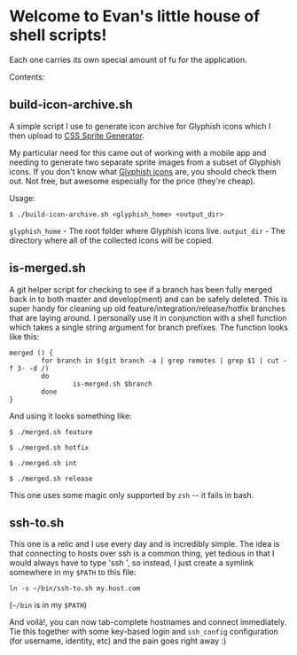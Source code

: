 
# Welcome to Evan's little house of shell scripts!

Each one carries its own special amount of fu for the application.

Contents:

## build-icon-archive.sh

A simple script I use to generate icon archive for Glyphish icons which I then
upload to [CSS Sprite Generator](http://spritegen.website-performance.org/).

My particular need for this came out of working with a mobile app and needing
to generate two separate sprite images from a subset of Glyphish icons. If you
don't know what [Glyphish icons](http://www.glyphish.com/) are, you should
check them out. Not free, but awesome especially for the price (they're cheap).

Usage:

`$ ./build-icon-archive.sh <glyphish_home> <output_dir>`

`glyphish_home` - The root folder where Glyphish icons live.
`output_dir` - The directory where all of the collected icons will be copied.


## is-merged.sh

A git helper script for checking to see if a branch has been fully merged
back in to both master and develop(ment) and can be safely deleted. This is
super handy for cleaning up old feature/integration/release/hotfix branches
that are laying around. I personally use it in conjunction with a shell
function which takes a single string argument for branch prefixes. The
function looks like this:

    merged () {
            for branch in $(git branch -a | grep remotes | grep $1 | cut -f 3- -d /)
            do
                    is-merged.sh $branch
            done
    }

And using it looks something like:

    $ ./merged.sh feature

    $ ./merged.sh hotfix

    $ ./merged.sh int

    $ ./merged.sh release

This one uses some magic only supported by `zsh` -- it fails in bash.


## ssh-to.sh

This one is a relic and I use every day and is incredibly simple. The idea is
that connecting to hosts over ssh is a common thing, yet tedious in that I
would always have to type 'ssh <host>', so instead, I just create a symlink
somewhere in my `$PATH` to this file:

    ln -s ~/bin/ssh-to.sh my.host.com

(`~/bin` is in my `$PATH`)

And voilà!, you can now tab-complete hostnames and connect immediately. Tie
this together with some key-based login and `ssh_config` configuration
(for username, identity, etc) and the pain goes right away :)

